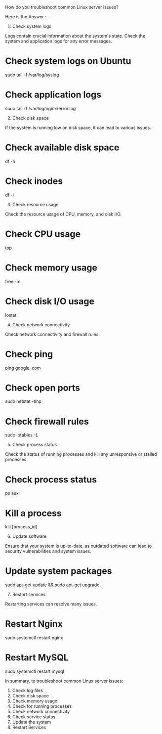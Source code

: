 How do you troubleshoot common Linux server issues?

Here is the Answer :
.
1. Check system logs

Logs contain crucial information about the system's state. Check the system and application logs for any error messages.

# Check system logs on Ubuntu
sudo tail -f /var/log/syslog

# Check application logs
sudo tail -f /var/log/nginx/error.log

2. Check disk space

If the system is running low on disk space, it can lead to various issues.

# Check available disk space
df -h

# Check inodes
df -i

3. Check resource usage

Check the resource usage of CPU, memory, and disk I/O.

# Check CPU usage
top

# Check memory usage
free -m

# Check disk I/O usage
iostat

4. Check network connectivity

Check network connectivity and firewall rules.

# Check ping
ping google. com

# Check open ports
sudo netstat -tlnp

# Check firewall rules
sudo iptables -L

5. Check process status

Check the status of running processes and kill any unresponsive or stalled processes.

# Check process status
ps aux

# Kill a process
kill [process_id]

6. Update software

Ensure that your system is up-to-date, as outdated software can lead to security vulnerabilities and system issues.

# Update system packages
sudo apt-get update && sudo apt-get upgrade

7. Restart services

Restarting services can resolve many issues.

# Restart Nginx
sudo systemctl restart nginx

# Restart MySQL
sudo systemctl restart mysql

In summary, to troubleshoot common Linux server issues:

1. Check log files
2. Check disk space
3. Check memory usage
4. Check for running processes
5. Check network connectivity
6. Check service status
7. Update the system
8. Restart Services

